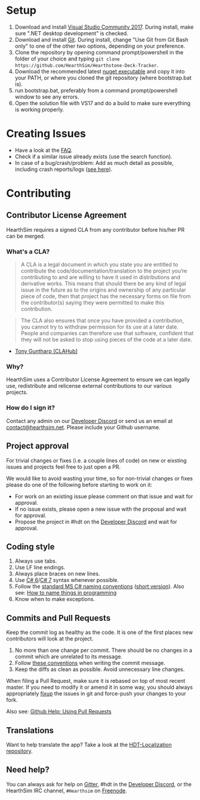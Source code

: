 # Setup
1. Download and install [Visual Studio Community 2017](https://www.visualstudio.com/downloads/). During install, make sure ".NET desktop development" is checked.
2. Download and install [Git](https://git-scm.com/download). During install, change "Use Git from Git Bash only" to one of the other two options, depending on your preference.
3. Clone the repository by opening command prompt/powershell in the folder of your choice and typing `git clone https://github.com/HearthSim/Hearthstone-Deck-Tracker`.
4. Download the recommended latest [nuget executable](https://dist.nuget.org/index.html) and copy it into your PATH, or where you cloned the git repository (where bootstrap.bat is).
5. run bootstrap.bat, preferably from a command prompt/powershell window to see any errors.
6. Open the solution file with VS17 and do a build to make sure everything is working properly.

# Creating Issues
- Have a look at the [FAQ](https://github.com/HearthSim/Hearthstone-Deck-Tracker/wiki/FAQ).
- Check if a similar issue already exists (use the search function).
- In case of a bug/crash/problem: Add as much detail as possible, including crash reports/logs ([see here](https://github.com/HearthSim/Hearthstone-Deck-Tracker/wiki/Reporting-Issues)).

# Contributing

## Contributor License Agreement

HearthSim requires a signed CLA from any contributor before his/her PR can be merged.

### What's a CLA?

> A CLA is a legal document in which you state you are entitled to contribute
the code/documentation/translation to the project you’re contributing to and are
willing to have it used in distributions and derivative works. This means that
should there be any kind of legal issue in the future as to the origins and
ownership of any particular piece of code, then that project has the necessary
forms on file from the contributor(s) saying they were permitted to make this
contribution.

> The CLA also ensures that once you have provided a contribution, you cannot try
to withdraw permission for its use at a later date. People and companies can
therefore use that software, confident that they will not be asked to stop using
pieces of the code at a later date.

- [Tony Guntharp (CLAHub)](http://fusion94.org/2013-01-16-clahub-clas-done-right/)


### Why?

HearthSim uses a Contributor License Agreement to ensure we can legally use,
redistribute and relicense external contributions to our various projects.

### How do I sign it?

Contact any admin on our [Developer Discord](https://discord.gg/hearthsimd-devs) or send us an email at contact@hearthsim.net. Please include your Github username.

## Project approval

For trivial changes or fixes (i.e. a couple lines of code) on new or eixsting issues and projects feel free to just open a PR.

We would like to avoid wasting your time, so for non-trivial changes or fixes please do one of the following before starting to work on it:
- For work on an existing issue please comment on that issue and wait for approval.
- If no issue exists, please open a new issue with the proposal and wait for approval.
- Propose the project in #hdt on the [Developer Discord](https://discord.gg/CBnAFhX) and wait for approval.

## Coding style

1. Always use tabs.
2. Use LF line endings.
3. Always place braces on new lines.
4. Use [C# 6](https://github.com/dotnet/roslyn/wiki/New-Language-Features-in-C%23-6)/[C# 7](https://blogs.msdn.microsoft.com/dotnet/2016/08/24/whats-new-in-csharp-7-0/) syntax whenever possible. 
5. Follow the [standard MS C# naming conventions](https://msdn.microsoft.com/en-us/library/ms229002(v=vs.110).aspx) 
([short version](http://programmers.stackexchange.com/a/224910)). 
Also see: [How to name things in programming](http://www.slideshare.net/pirhilton/how-to-name-things-the-hardest-problem-in-programming)
6. Know when to make exceptions.

## Commits and Pull Requests 

Keep the commit log as healthy as the code. It is one of the first places new contributors will look at the project.

1. No more than one change per commit. There should be no changes in a commit which are unrelated to its message.
2. Follow [these conventions](http://chris.beams.io/posts/git-commit/) when writing the commit message.
3. Keep the diffs as clean as possible. Avoid unnecessary line changes.

When filing a Pull Request, make sure it is rebased on top of most recent master.
If you need to modify it or amend it in some way, you should always appropriately 
[fixup](https://help.github.com/articles/about-git-rebase/) the issues in git and force-push your changes to your fork.

Also see: [Github Help: Using Pull Requests](https://help.github.com/articles/using-pull-requests/)


## Translations

Want to help translate the app? Take a look at the [HDT-Localization repository](https://github.com/HearthSim/HDT-Localization).

## Need help?

You can always ask for help on [Gitter](https://gitter.im/HearthSim/Hearthstone-Deck-Tracker), #hdt in the [Developer Discord](https://discord.gg/CBnAFhX), or the HearthSim IRC channel, `#Hearthsim` on [Freenode](https://freenode.net/).
